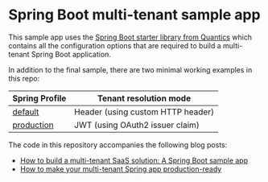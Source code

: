 
# Spring Boot multi-tenant sample app

This sample app uses the [Spring Boot starter library from Quantics](https://github.com/quantics-io/multitenant-oauth2-spring-boot-starter) 
which contains all the configuration options that are required to build a multi-tenant Spring Boot application.

In addition to the final sample, there are two minimal working examples in this repo:

| Spring Profile                                                     | Tenant resolution mode            |
|--------------------------------------------------------------------|-----------------------------------|
| [default](src/main/resources/application.properties)               | Header (using custom HTTP header) |
| [production](src/main/resources/application-prod.properties) | JWT (using OAuth2 issuer claim)   |


The code in this repository accompanies the following blog posts:
- [How to build a multi-tenant SaaS solution: A Spring Boot sample app](https://jomatt.io/how-to-build-a-multi-tenant-saas-solution-spring-boot-sample-app)
- [How to make your multi-tenant Spring app production-ready](https://jomatt.io/how-to-make-your-multi-tenant-spring-app-production-ready)
